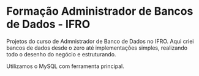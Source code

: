 # Formação Administrador de Bancos de Dados - IFRO

 Projetos do curso de Admnistrador de Banco de Dados no IFRO. 
 Aqui criei bancos de dados desde o zero até implementações simples, realizando todo o desenho do negócio e estruturando.
 
 Utilizamos o MySQL com ferramenta principal.

